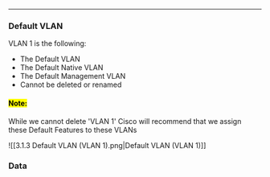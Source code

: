 
---
### Default VLAN
VLAN 1 is the following:
- The Default VLAN
- The Default Native VLAN
- The Default Management VLAN
- Cannot be deleted or renamed

#### <mark class="hltr-yellow">Note:</mark> 
While we cannot delete 'VLAN 1' Cisco will recommend that we assign these Default Features to these VLANs 


![[3.1.3 Default VLAN (VLAN 1).png|Default VLAN (VLAN 1)]]


### Data 